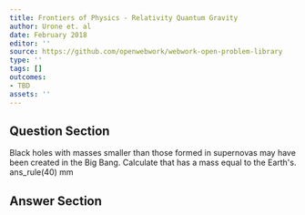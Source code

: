 ```yaml
---
title: Frontiers of Physics - Relativity Quantum Gravity
author: Urone et. al
date: February 2018
editor: ''
source: https://github.com/openwebwork/webwork-open-problem-library
type: ''
tags: []
outcomes:
- TBD
assets: ''
---
```


## Question Section 

Black holes with masses smaller than those formed in supernovas may have been
created in the Big Bang. Calculate that has a mass equal to the Earth's.
ans_rule(40) mm



## Answer Section

